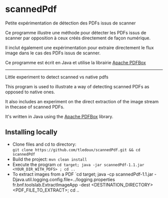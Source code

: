 # scannedPdf
Petite expérimentation de détection des PDFs issus de scanner

Ce programme illustre une méthode pour détecter les PDFs issus de scanner par opposition à ceux créés directement de façon numérique.

Il inclut également une expérimentation pour extraire directement le flux image dans le cas des PDFs issus de scanner.

Ce programme est écrit en Java et utilise la librairie [Apache PDFBox](https://pdfbox.apache.org/)

----
Little experiment to detect scanned vs native pdfs

This program is used to illustrate a way of detecting scanned PDFs as opposed to native ones.

It also includes an experiment on the direct extraction of the image stream in thecase of scanned PDFs.

It's written in Java using the [Apache PDFBox](https://pdfbox.apache.org/) library.

## Installing locally
* Clone files and cd to directory:  
`git clone https://github.com/tledoux/scannedPdf.git && cd scannedPdf` 
* Build the project:
`mvn clean install`
* Execute the program
`cd target; java -jar scannedPdf-1.1.jar <YOUR_DIR_WITH_PDFS> ; cd ..`
* To extract images from a PDF
`cd target; java -cp scannedPdf-1.1.jar -Djava.util.logging.config.file=../logging.properties fr.bnf.toolslab.ExtractImageApp -dest <DESTINATION_DIRECTORY> <PDF_FILE_TO_EXTRACT>; cd ..



